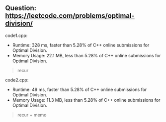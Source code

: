 ## Question: https://leetcode.com/problems/optimal-division/

code1.cpp:
* Runtime: 328 ms, faster than 5.28% of C++ online submissions for Optimal Division.
* Memory Usage: 22.1 MB, less than 5.28% of C++ online submissions for Optimal Division.
> recur

code2.cpp:
* Runtime: 49 ms, faster than 5.28% of C++ online submissions for Optimal Division.
* Memory Usage: 11.3 MB, less than 5.28% of C++ online submissions for Optimal Division.
> recur + memo
